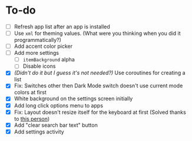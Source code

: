 # To-do
- [ ] Refresh app list after an app is installed 
- [ ] Use `xml` for theming values. (What were you thinking when you did it programmatically?)
- [ ] Add accent color picker
- [ ] Add more settings
  - [ ] `itemBackground` alpha
  - [ ] Disable icons
- [x] *(Didn't do it but I guess it's not needed?)* Use coroutines for creating a list
- [x] Fix: Switches other then Dark Mode switch doesn't use current mode colors at first
- [x] White background on the settings screen initially
- [x] Add long click options menu to apps
- [x] Fix: Layout doesn't resize itself for the keyboard at first (Solved thanks to [this person]( https://issuetracker.google.com/issues/192043120#comment100))
- [x] Add "clear search bar text" button
- [x] Add settings activity

